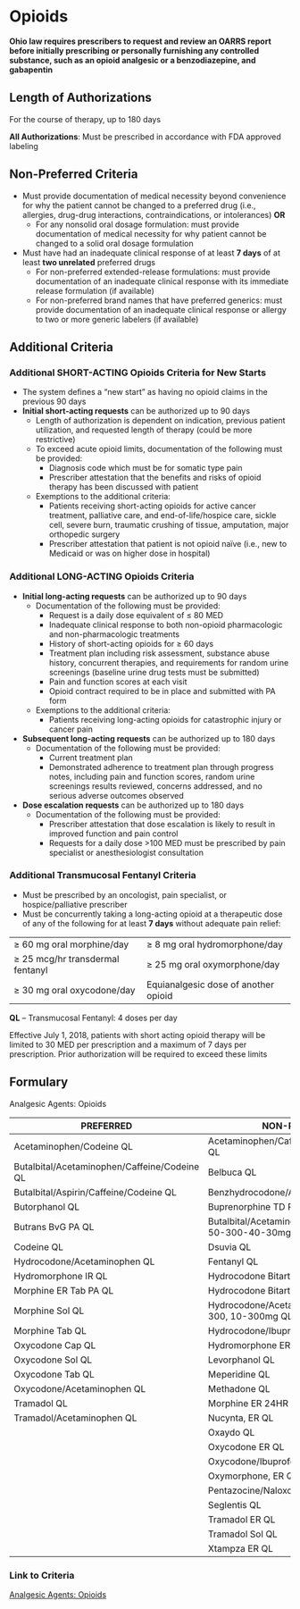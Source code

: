 # Opioids

**Ohio law requires prescribers to request and review an OARRS report before initially prescribing or personally furnishing any controlled substance, such as an opioid analgesic or a benzodiazepine, and gabapentin**

## Length of Authorizations

For the course of therapy, up to 180 days

**All Authorizations**: Must be prescribed in accordance with FDA approved labeling

## Non-Preferred Criteria

-   Must provide documentation of medical necessity beyond convenience for why the patient cannot be changed to a preferred drug (i.e., allergies, drug-drug interactions, contraindications, or intolerances) **OR**
    -   For any nonsolid oral dosage formulation: must provide documentation of medical necessity for why patient cannot be changed to a solid oral dosage formulation
-   Must have had an inadequate clinical response of at least **7 days** of at least **two unrelated** preferred drugs
    -   For non-preferred extended-release formulations: must provide documentation of an inadequate clinical response with its immediate release formulation (if available)
    -   For non-preferred brand names that have preferred generics: must provide documentation of an inadequate clinical response or allergy to two or more generic labelers (if available)

## Additional Criteria
### Additional SHORT-ACTING Opioids Criteria for New Starts

-   The system defines a “new start” as having no opioid claims in the previous 90 days
-   **Initial short-acting requests** can be authorized up to 90 days
    -   Length of authorization is dependent on indication, previous patient utilization, and requested length of therapy (could be more restrictive)
    -   To exceed acute opioid limits, documentation of the following must be provided:
        -   Diagnosis code which must be for somatic type pain
        -   Prescriber attestation that the benefits and risks of opioid therapy has been discussed with patient
    -   Exemptions to the additional criteria:
        -   Patients receiving short-acting opioids for active cancer treatment, palliative care, and end-of-life/hospice care, sickle cell, severe burn, traumatic crushing of tissue, amputation, major orthopedic surgery
        -   Prescriber attestation that patient is not opioid naïve (i.e., new to Medicaid or was on higher dose in hospital)

### Additional LONG-ACTING Opioids Criteria

-   **Initial long-acting requests** can be authorized up to 90 days
    -   Documentation of the following must be provided:
        -   Request is a daily dose equivalent of ≤ 80 MED
        -   Inadequate clinical response to both non-opioid pharmacologic and non-pharmacologic treatments
        -   History of short-acting opioids for ≥ 60 days
        -   Treatment plan including risk assessment, substance abuse history, concurrent therapies, and requirements for random urine screenings (baseline urine drug tests must be submitted)
        -   Pain and function scores at each visit
        -   Opioid contract required to be in place and submitted with PA form
    -   Exemptions to the additional criteria:
        -   Patients receiving long-acting opioids for catastrophic injury or cancer pain
-   **Subsequent long-acting requests** can be authorized up to 180 days
    -   Documentation of the following must be provided:
        -   Current treatment plan
        -   Demonstrated adherence to treatment plan through progress notes, including pain and function scores, random urine screenings results reviewed, concerns addressed, and no serious adverse outcomes observed
-   **Dose escalation requests** can be authorized up to 180 days
    -   Documentation of the following must be provided:
        -   Prescriber attestation that dose escalation is likely to result in improved function and pain control
        -   Requests for a daily dose \>100 MED must be prescribed by pain specialist or anesthesiologist consultation

### Additional Transmucosal Fentanyl Criteria

-   Must be prescribed by an oncologist, pain specialist, or hospice/palliative prescriber
-   Must be concurrently taking a long-acting opioid at a therapeutic dose of any of the following for at least **7 days** without adequate pain relief:

|                                  |                                      |
|----------------------------------|--------------------------------------|
| ≥ 60 mg oral morphine/day        | ≥ 8 mg oral hydromorphone/day        |
| ≥ 25 mcg/hr transdermal fentanyl | ≥ 25 mg oral oxymorphone/day         |
| ≥ 30 mg oral oxycodone/day       | Equianalgesic dose of another opioid |

**QL** – Transmucosal Fentanyl: 4 doses per day

Effective July 1, 2018, patients with short acting opioid therapy will be limited to 30 MED per prescription and a maximum of 7 days per prescription. Prior authorization will be required to exceed these limits

## Formulary

Analgesic Agents: Opioids

| PREFERRED                                    | NON-PREFERRED                                              |
|----------------------------------------------|------------------------------------------------------------|
| Acetaminophen/Codeine QL                     | Acetaminophen/Caffeine/Dihydrocodeine QL                   |
| Butalbital/Acetaminophen/Caffeine/Codeine QL | Belbuca QL                                                 |
| Butalbital/Aspirin/Caffeine/Codeine QL       | Benzhydrocodone/Acetaminophen QL                           |
| Butorphanol QL                               | Buprenorphine TD Patch Weekly QL                           |
| Butrans BvG PA QL                            | Butalbital/Acetaminophen/Caffeine/Codeine 50-300-40-30mgQL |
| Codeine QL                                   | Dsuvia QL                                                  |
| Hydrocodone/Acetaminophen QL                 | Fentanyl QL                                                |
| Hydromorphone IR QL                          | Hydrocodone Bitartrate ER 12HR CapQL                       |
| Morphine ER Tab PA QL                        | Hydrocodone Bitartrate ER 24HR TabQL                       |
| Morphine Sol QL                              | Hydrocodone/Acetaminophen 5-300, 7.5-300, 10-300mg QL      |
| Morphine Tab QL                              | Hydrocodone/Ibuprofen QL                                   |
| Oxycodone Cap QL                             | Hydromorphone ER QL                                        |
| Oxycodone Sol QL                             | Levorphanol QL                                             |
| Oxycodone Tab QL                             | Meperidine QL                                              |
| Oxycodone/Acetaminophen QL                   | Methadone QL                                               |
| Tramadol QL                                  | Morphine ER 24HR Cap QL                                    |
| Tramadol/Acetaminophen QL                    | Nucynta, ER QL                                             |
|                                              | Oxaydo QL                                                  |
|                                              | Oxycodone ER QL                                            |
|                                              | Oxycodone/Ibuprofen QL                                     |
|                                              | Oxymorphone, ER QL                                         |
|                                              | Pentazocine/Naloxone QL                                    |
|                                              | Seglentis QL                                               |
|                                              | Tramadol ER QL                                             |
|                                              | Tramadol Sol QL                                            |
|                                              | Xtampza ER QL                                              |

### Link to Criteria

[Analgesic Agents: Opioids](https://pharmacy.medicaid.ohio.gov/sites/default/files/20220415_UPDL_Criteria_FINAL_.pdf#page=7)
